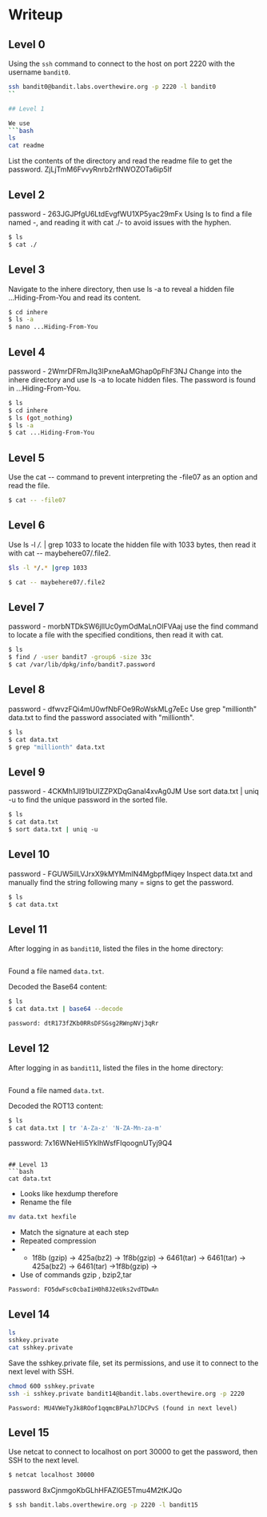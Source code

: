 # Writeup

## Level 0

Using the `ssh` command to connect to the host on port 2220 with the username `bandit0`.  
```bash
ssh bandit0@bandit.labs.overthewire.org -p 2220 -l bandit0
``

## Level 1

We use 
```bash
ls
cat readme
```
List the contents of the directory and read the readme file to get the password.
ZjLjTmM6FvvyRnrb2rfNWOZOTa6ip5If

## Level 2
password - 263JGJPfgU6LtdEvgfWU1XP5yac29mFx
Using ls to find a file named -, and reading it with cat ./- to avoid issues with the hyphen.
```bash
$ ls
$ cat ./
```
## Level 3
Navigate to the inhere directory, then use ls -a to reveal a hidden file ...Hiding-From-You and read its content.

```bash
$ cd inhere
$ ls -a
$ nano ...Hiding-From-You
```

## Level 4
password - 2WmrDFRmJIq3IPxneAaMGhap0pFhF3NJ
Change into the inhere directory and use ls -a to locate hidden files. The password is found in ...Hiding-From-You.
```bash
$ ls
$ cd inhere
$ ls (got_nothing)
$ ls -a
$ cat ...Hiding-From-You
```
## Level 5
Use the cat -- command to prevent interpreting the -file07 as an option and read the file.
```bash
$ cat -- -file07
```
## Level 6
Use ls -l */.* | grep 1033 to locate the hidden file with 1033 bytes, then read it with cat -- maybehere07/.file2.
```bash
$ls -l */.* |grep 1033 
```
```bash
$ cat -- maybehere07/.file2
```
## Level 7
password - morbNTDkSW6jIlUc0ymOdMaLnOlFVAaj
use the find command to locate a file with the specified conditions, then read it with cat.
```bash
$ ls
$ find / -user bandit7 -group6 -size 33c
$ cat /var/lib/dpkg/info/bandit7.password
```
## Level 8
password - dfwvzFQi4mU0wfNbFOe9RoWskMLg7eEc
Use grep "millionth" data.txt to find the password associated with "millionth".
```bash
$ ls
$ cat data.txt
$ grep "millionth" data.txt
```
## Level 9
password - 4CKMh1JI91bUIZZPXDqGanal4xvAg0JM 
Use sort data.txt | uniq -u to find the unique password in the sorted file.
```bash
$ ls
$ cat data.txt
$ sort data.txt | uniq -u
```
## Level 10
password - FGUW5ilLVJrxX9kMYMmlN4MgbpfMiqey
Inspect data.txt and manually find the string following many = signs to get the password.
```bash 
$ ls
$ cat data.txt
```
## Level 11

After logging in as `bandit10`, listed the files in the home directory:
```bash
```
Found a file named `data.txt`.

Decoded the Base64 content:
```bash
$ ls
$ cat data.txt | base64 --decode

password: dtR173fZKb0RRsDFSGsg2RWnpNVj3qRr

```

## Level 12

After logging in as `bandit11`, listed the files in the home directory:
```bash
```
Found a file named `data.txt`.

Decoded the ROT13 content:
```bash
$ ls
$ cat data.txt | tr 'A-Za-z' 'N-ZA-Mn-za-m'
```
password:
7x16WNeHIi5YkIhWsfFIqoognUTyj9Q4
```

## Level 13
```bash
cat data.txt
```
- Looks like hexdump
therefore 
- Rename the file
```bash
mv data.txt hexfile
```

- Match the signature at each step
- Repeated compression
- - 1f8b (gzip) -> 425a(bz2) -> 1f8b(gzip) -> 6461(tar) -> 6461(tar) -> 425a(bz2) -> 6461(tar) ->1f8b(gzip) -> 
- Use of commands gzip , bzip2,tar
```
Password: FO5dwFsc0cbaIiH0h8J2eUks2vdTDwAn
```
## Level 14
```bash
ls
sshkey.private
cat sshkey.private
```
Save the sshkey.private file, set its permissions, and use it to connect to the next level with SSH.
```bash 
chmod 600 sshkey.private
ssh -i sshkey.private bandit14@bandit.labs.overthewire.org -p 2220
```

```
Password: MU4VWeTyJk8ROof1qqmcBPaLh7lDCPvS (found in next level)
```

## Level 15

Use netcat to connect to localhost on port 30000 to get the password, then SSH to the next level.
```bash
$ netcat localhost 30000
```
password 8xCjnmgoKbGLhHFAZlGE5Tmu4M2tKJQo
```bash
$ ssh bandit.labs.overthewire.org -p 2220 -l bandit15
